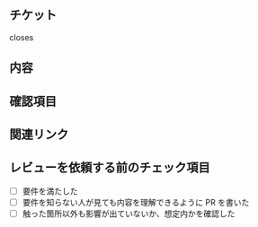 ## チケット

closes

<!-- issuesのリンクを記載 -->

## 内容

<!--　画像などを使いなるべくわかりやすく記載 -->

## 確認項目

## 関連リンク

## レビューを依頼する前のチェック項目

- [ ] 要件を満たした
- [ ] 要件を知らない人が見ても内容を理解できるように PR を書いた
- [ ] 触った箇所以外も影響が出ていないか、想定内かを確認した
